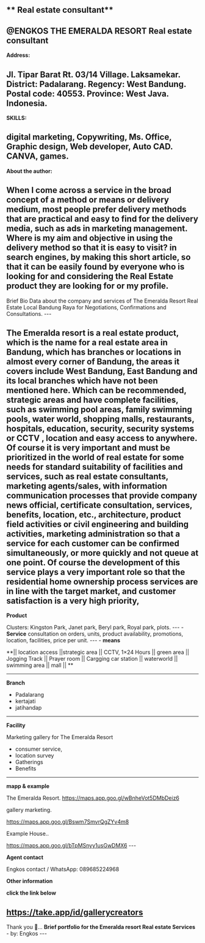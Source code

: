 ** Real estate consultant**
---
 **@ENGKOS THE EMERALDA RESORT**
 Real estate consultant 
--- 

**Address:**

 Jl. Tipar Barat Rt. 03/14 Village. Laksamekar. District: Padalarang. Regency: West Bandung. Postal code: 40553. Province: West Java. Indonesia.
 --- 

**SKILLS:** 

digital marketing, Copywriting, Ms. Office, Graphic design, Web developer, Auto CAD. CANVA, games. 
--- 

**About the author:** 

When I come across a service in the broad concept of a method or means or delivery medium, most people prefer delivery methods that are practical and easy to find for the delivery media, such as ads in marketing management. Where is my aim and objective in using the delivery method so that it is easy to visit? in search engines, by making this short article, so that it can be easily found by everyone who is looking for and considering the Real Estate product they are looking for or my profile. 
--- 

Brief Bio Data about the company and services of The Emeralda Resort Real Estate Local Bandung Raya for Negotiations, Confirmations and Consultations. ---

 The Emeralda resort is a real estate product, which is the name for a real estate area in Bandung, which has branches or locations in almost every corner of Bandung, the areas it covers include West Bandung, East Bandung and its local branches which have not been mentioned here. Which can be recommended, strategic areas and have complete facilities, such as swimming pool areas, family swimming pools, water world, shopping malls, restaurants, hospitals, education, security, security systems or CCTV , location and easy access to anywhere. Of course it is very important and must be prioritized in the world of real estate for some needs for standard suitability of facilities and services, such as real estate consultants, marketing agents/sales, with information communication processes that provide company news official, certificate consultation, services, benefits, location, etc., architecture, product field activities or civil engineering and building activities, marketing administration so that a service for each customer can be confirmed simultaneously, or more quickly and not queue at one point. Of course the development of this service plays a very important role so that the residential home ownership process services are in line with the target market, and customer satisfaction is a very high priority,
 ---
  

**Product**

 Clusters: Kingston Park, Janet park, Beryl park, Royal park, plots. --- - **Service** consultation on orders, units, product availability, promotions, location, facilities, price per unit. --- - 
**means** 

**|| location access ||strategic area || CCTV, 1×24 Hours || green area || Jogging Track || Prayer room || Cargging car station || waterworld || swimming area || mall ||
** 






---
 **Branch**
 - Padalarang 
- kertajati
 - jatihandap 
--- 

**Facility** 

Marketing gallery for The Emeralda Resort
 - consumer service, 
- location survey
 - Gatherings
 - Benefits 
--- 

**mapp & example** 


The Emeralda Resort.
 https://maps.app.goo.gl/wBnheVot5DMbDeiz6

 gallery marketing. 

https://maps.app.goo.gl/Bswm7SmvrQgZYv4m8 

Example House.. 

https://maps.app.goo.gl/bTpMSnyy1usGwDMX6 ---

 **Agent contact** 

Engkos
 contact / WhatsApp: 089685224968

 **Other information**

 **click the link below** 

https://take.app/id/gallerycreators 
--- 

Thank you 🙏... **Brief portfolio for the Emeralda resort Real estate Services** - by: Engkos ---






